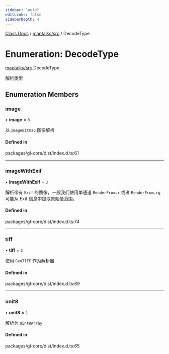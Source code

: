```yaml
---
sidebar: "auto"
editLinks: false
sidebarDepth: 4
---
```


[Class Docs](../index.md) / [maptalks/src](../modules/maptalks_src.md) / DecodeType

# Enumeration: DecodeType

[maptalks/src](../modules/maptalks_src.md).DecodeType

解析类型

## Enumeration Members

### image

• **image** = ``0``

以 `ImageBitmap` 图像解析

#### Defined in

packages/gl-core/dist/index.d.ts:61

___

### imageWithExif

• **imageWithExif** = ``3``

解析带有 `Exif` 的图像，一般我们使用单通道 `RenderFrom.r` 或者 `RenderFrom.rg`
可能从 Exif 信息中提取原始值范围。

#### Defined in

packages/gl-core/dist/index.d.ts:74

___

### tiff

• **tiff** = ``2``

使用 `GeoTIFF` 作为解析器

#### Defined in

packages/gl-core/dist/index.d.ts:69

___

### unit8

• **unit8** = ``1``

解析为 `Uint8Array`

#### Defined in

packages/gl-core/dist/index.d.ts:65
